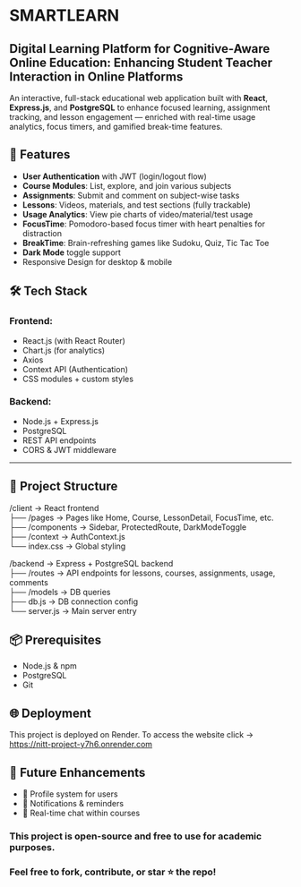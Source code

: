 # SMARTLEARN 
## Digital Learning Platform for Cognitive-Aware Online Education: Enhancing Student Teacher Interaction in Online Platforms

An interactive, full-stack educational web application built with **React**, **Express.js**, and **PostgreSQL** to enhance focused learning, assignment tracking, and lesson engagement — enriched with real-time usage analytics, focus timers, and gamified break-time features.

## 🚀 Features

-  **User Authentication** with JWT (login/logout flow)
-  **Course Modules**: List, explore, and join various subjects
-  **Assignments**: Submit and comment on subject-wise tasks
-  **Lessons**: Videos, materials, and test sections (fully trackable)
-  **Usage Analytics**: View pie charts of video/material/test usage
-  **FocusTime**: Pomodoro-based focus timer with heart penalties for distraction
-  **BreakTime**: Brain-refreshing games like Sudoku, Quiz, Tic Tac Toe
-  **Dark Mode** toggle support
-  Responsive Design for desktop & mobile

## 🛠 Tech Stack

### Frontend:
- React.js (with React Router)
- Chart.js (for analytics)
- Axios
- Context API (Authentication)
- CSS modules + custom styles

### Backend:
- Node.js + Express.js
- PostgreSQL
- REST API endpoints
- CORS & JWT middleware

---

## 📁 Project Structure
/client → React frontend  
├── /pages → Pages like Home, Course, LessonDetail, FocusTime, etc.  
├── /components → Sidebar, ProtectedRoute, DarkModeToggle  
├── /context → AuthContext.js  
└── index.css → Global styling  
  
/backend → Express + PostgreSQL backend  
├── /routes → API endpoints for lessons, courses, assignments, usage, comments  
├── /models → DB queries  
├── db.js → DB connection config  
└── server.js → Main server entry  
  
## 📦 Prerequisites

- Node.js & npm
- PostgreSQL
- Git

## 🌐 Deployment
This project is deployed on Render. To access the website click -> https://nitt-project-y7h6.onrender.com

## 🔮 Future Enhancements

- 📂 Profile system for users
- 🔔 Notifications & reminders
- 💬 Real-time chat within courses

### This project is open-source and free to use for academic purposes.
### Feel free to fork, contribute, or star ⭐ the repo!
